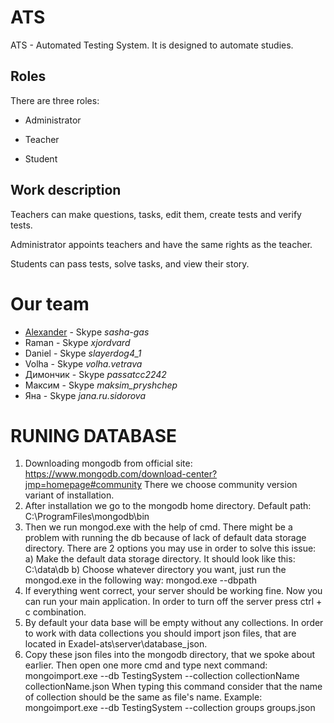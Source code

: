 # ATS

ATS - Automated Testing System. It is designed to automate studies.

## Roles

There are three roles:

* Administrator

* Teacher

* Student

## Work description

Teachers can make questions, tasks, edit them, create tests and verify tests.

Administrator appoints teachers and have the same rights as the teacher.

Students can pass tests, solve tasks, and view their story.

# Our team

* [Alexander](https://vk.com/id81155011) - Skype *sasha-gas*
* Raman - Skype *xjordvard*
* Daniel - Skype *slayerdog4_1*
* Volha - Skype *volha.vetrava*
* Димончик - Skype *passatcc2242*
* Максим - Skype *maksim_pryshchep*
* Яна - Skype *jana.ru.sidorova*

# RUNING DATABASE

1) Downloading mongodb from official site:
	https://www.mongodb.com/download-center?jmp=homepage#community
	There we choose community version variant of installation.
2) After installation we go to the mongodb home directory. Default path:
	C:\ProgramFiles\mongodb\bin
3) Then we run mongod.exe with the help of cmd.
	There might be a problem with running the db because of lack of default data storage directory.
	There are 2 options you may use in order to solve this issue:
	a) Make the default data storage directory. It should look like this:
		C:\data\db
	b) Choose whatever directory you want, just run the mongod.exe in the following way:
		mongod.exe --dbpath <Path to your directory>
4) If everything went correct, your server should be working fine. Now you can run your main application. In
	order to turn off the server press ctrl + c combination.
5) By default your data base will be empty without any collections. In order to work with data collections
	you should import json files, that are located in Exadel-ats\server\database_json\.
6) Copy these json files into the mongodb directory, that we spoke about earlier. Then open one more cmd and type next command:
	mongoimport.exe --db TestingSystem --collection collectionName collectionName.json
	When typing this command consider that the name of collection should be the same as file's name.
	Example:
	mongoimport.exe --db TestingSystem --collection groups groups.json
